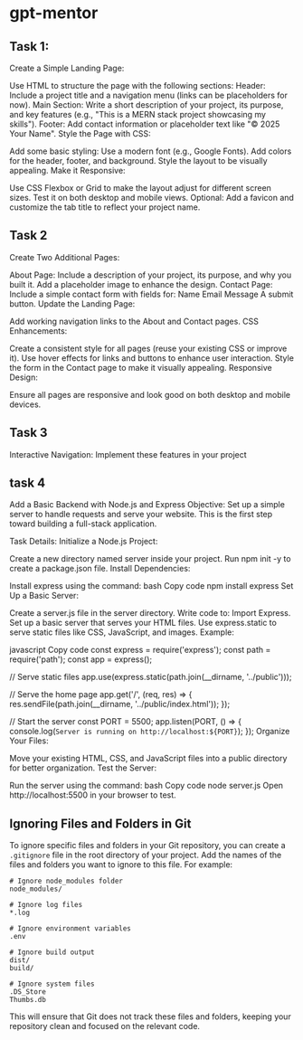 <!-- git add .
git commit -m "Initial commit"
git push origin main -->

# gpt-mentor

## Task 1:

Create a Simple Landing Page:

Use HTML to structure the page with the following sections:
Header: Include a project title and a navigation menu (links can be placeholders for now).
Main Section: Write a short description of your project, its purpose, and key features (e.g., "This is a MERN stack project showcasing my skills").
Footer: Add contact information or placeholder text like "© 2025 Your Name".
Style the Page with CSS:

Add some basic styling:
Use a modern font (e.g., Google Fonts).
Add colors for the header, footer, and background.
Style the layout to be visually appealing.
Make it Responsive:

Use CSS Flexbox or Grid to make the layout adjust for different screen sizes.
Test it on both desktop and mobile views.
Optional: Add a favicon and customize the tab title to reflect your project name.

## Task 2

Create Two Additional Pages:

About Page:
Include a description of your project, its purpose, and why you built it.
Add a placeholder image to enhance the design.
Contact Page:
Include a simple contact form with fields for:
Name
Email
Message
A submit button.
Update the Landing Page:

Add working navigation links to the About and Contact pages.
CSS Enhancements:

Create a consistent style for all pages (reuse your existing CSS or improve it).
Use hover effects for links and buttons to enhance user interaction.
Style the form in the Contact page to make it visually appealing.
Responsive Design:

Ensure all pages are responsive and look good on both desktop and mobile devices.

## Task 3

Interactive Navigation:
Implement these features in your project
## task 4

Add a Basic Backend with Node.js and Express
Objective:
Set up a simple server to handle requests and serve your website. This is the first step toward building a full-stack application.

Task Details:
Initialize a Node.js Project:

Create a new directory named server inside your project.
Run npm init -y to create a package.json file.
Install Dependencies:

Install express using the command:
bash
Copy code
npm install express
Set Up a Basic Server:

Create a server.js file in the server directory.
Write code to:
Import Express.
Set up a basic server that serves your HTML files.
Use express.static to serve static files like CSS, JavaScript, and images.
Example:

javascript
Copy code
const express = require('express');
const path = require('path');
const app = express();

// Serve static files
app.use(express.static(path.join(__dirname, '../public')));

// Serve the home page
app.get('/', (req, res) => {
  res.sendFile(path.join(__dirname, '../public/index.html'));
});

// Start the server
const PORT = 5500;
app.listen(PORT, () => {
  console.log(`Server is running on http://localhost:${PORT}`);
});
Organize Your Files:

Move your existing HTML, CSS, and JavaScript files into a public directory for better organization.
Test the Server:

Run the server using the command:
bash
Copy code
node server.js
Open http://localhost:5500 in your browser to test.
## Ignoring Files and Folders in Git

To ignore specific files and folders in your Git repository, you can create a `.gitignore` file in the root directory of your project. Add the names of the files and folders you want to ignore to this file. For example:

```
# Ignore node_modules folder
node_modules/

# Ignore log files
*.log

# Ignore environment variables
.env

# Ignore build output
dist/
build/

# Ignore system files
.DS_Store
Thumbs.db
```

This will ensure that Git does not track these files and folders, keeping your repository clean and focused on the relevant code.